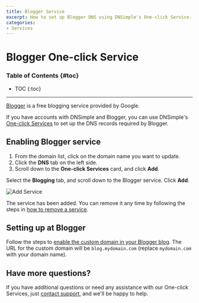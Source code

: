 ```yaml
---
title: Blogger Service
excerpt: How to set up Blogger DNS using DNSimple's One-click Service.
categories:
- Services
---
```


# Blogger One-click Service

### Table of Contents {#toc}

* TOC
{:toc}

---

[Blogger](http://blogger.com/) is a free blogging service provided by Google. 

If you have accounts with DNSimple and Blogger, you can use DNSimple's [One-click Services](/categories/services/) to set up the DNS records required by Blogger. 

## Enabling Blogger service

1. From the domain list, click on the domain name you want to update.
2. Click the **DNS** tab on the left side.
3. Scroll down to the **One-click Services** card, and click **Add**.

 <!--- needs screenshot -->
 
Select the **Blogging** tab, and scroll down to the Blogger service. Click **Add**.

![Add Service](/files/services-blogger.png)

The service has been added. You can remove it any time by following the steps in [how to remove a service](/articles/services/#removing-services).

## Setting up at Blogger

Follow the steps to [enable the custom domain in your Blogger blog](https://support.google.com/blogger/troubleshooter/1233381?hl=en#ts=1734117). The URL for the custom domain will be `blog.mydomain.com` (replace `mydomain.com` with your domain name).

## Have more questions?

If you have additional questions or need any assistance with our One-click Services, just [contact support](https://dnsimple.com/feedback), and we'll be happy to help.
